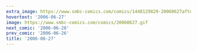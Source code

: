 ```yaml
---
extra_image: https://www.smbc-comics.com/comics/1448129829-20060627after.png
hovertext: '2006-06-27'
image: https://www.smbc-comics.com/comics/20060627.gif
next_comic: '2006-06-28'
prev_comic: '2006-06-26'
title: '2006-06-27'
---
```


